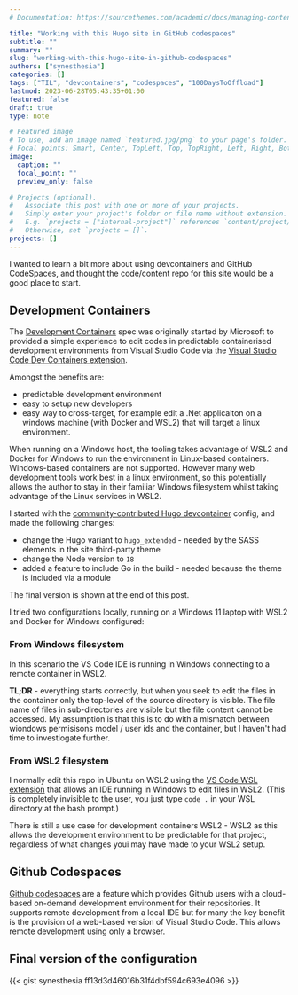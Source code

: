 ```yaml
---
# Documentation: https://sourcethemes.com/academic/docs/managing-content/

title: "Working with this Hugo site in GitHub codespaces"
subtitle: ""
summary: ""
slug: "working-with-this-hugo-site-in-github-codespaces"
authors: ["synesthesia"]
categories: []
tags: ["TIL", "devcontainers", "codespaces", "100DaysToOffload"]
lastmod: 2023-06-28T05:43:35+01:00
featured: false
draft: true
type: note

# Featured image
# To use, add an image named `featured.jpg/png` to your page's folder.
# Focal points: Smart, Center, TopLeft, Top, TopRight, Left, Right, BottomLeft, Bottom, BottomRight.
image:
  caption: ""
  focal_point: ""
  preview_only: false

# Projects (optional).
#   Associate this post with one or more of your projects.
#   Simply enter your project's folder or file name without extension.
#   E.g. `projects = ["internal-project"]` references `content/project/deep-learning/index.md`.
#   Otherwise, set `projects = []`.
projects: []
---
```

I wanted to learn a bit more about using devcontainers and GitHub CodeSpaces, and thought the code/content repo for this site would be a good place to start.

## Development Containers

The [Development Containers](https://containers.dev/) spec was originally started by Microsoft to provided a simple experience to edit codes in predictable containerised development environments from Visual Studio Code via the [Visual Studio Code Dev Containers extension](https://code.visualstudio.com/docs/devcontainers/containers).

Amongst the benefits are:

- predictable development environment
- easy to setup new developers
- easy way to cross-target, for example edit a .Net applicaiton on a windows machine (with Docker and WSL2) that will target a linux environment.

When running on a Windows host, the tooling takes advantage of WSL2 and Docker for Windows to run the environment in Linux-based containers. Windows-based containers are not supported. However many web development tools work best in a linux environment, so this potentially allows the author to stay in their familiar Windows filesystem whilst taking advantage of the Linux services in WSL2.

I started with the [community-contributed Hugo devcontainer](https://github.com/microsoft/vscode-dev-containers/tree/main/containers/hugo) config, and made the following changes:

- change the Hugo variant to `hugo_extended` - needed by the SASS elements in the site third-party theme
- change the Node version to `18`
- added a feature to include Go in the build - needed because the theme is included via a module

The final version is shown at the end of this post.

I tried two configurations locally, running on a Windows 11 laptop with WSL2 and Docker for Windows configured:

### From Windows filesystem

In this scenario the VS Code IDE is running in Windows connecting to a remote container in WSL2.

**TL;DR** - everything starts correctly, but when you seek to edit the files in the container only the top-level of the source directory is visible. The file name of files in sub-directories are visible but the file content cannot be accessed. My assumption is that this is to do with a mismatch between wiondows permisisons model / user ids and the container, but I haven't had time to investiogate further.

### From WSL2 filesystem

I normally edit this repo in Ubuntu on WSL2 using the [VS Code WSL extension](https://code.visualstudio.com/docs/remote/wsl) that allows an IDE running in Windows to edit files in WSL2. (This is completely invisible to the user, you just type `code .` in your WSL directory at the bash prompt.)

There is still a use case for development containers WSL2 - WSL2 as this allows the development environment to be predictable for that project, regardless of what changes youi may have made to your WSL2 setup.



## Github Codespaces

[Github codespaces](https://github.com/features/codespaces) are a feature which provides Github users with a cloud-based on-demand development environment for their repositories. It supports remote development from a local IDE but for many the key benefit is the provision of a web-based version of Visual Studio Code. This allows remote development using only a browser.

## Final version of the configuration

{{< gist synesthesia ff13d3d46016b31f4dbf594c693e4096  >}}

